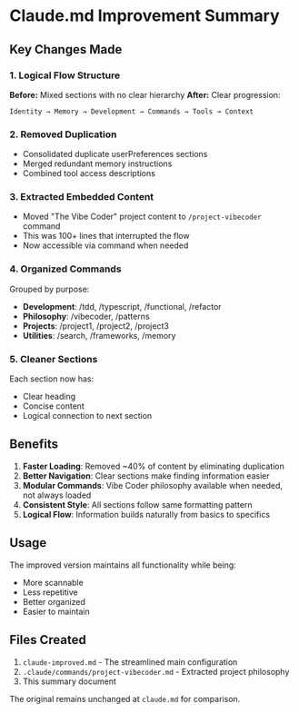 # Claude.md Improvement Summary

## Key Changes Made

### 1. **Logical Flow Structure**
**Before:** Mixed sections with no clear hierarchy
**After:** Clear progression:
```
Identity → Memory → Development → Commands → Tools → Context
```

### 2. **Removed Duplication**
- Consolidated duplicate userPreferences sections
- Merged redundant memory instructions
- Combined tool access descriptions

### 3. **Extracted Embedded Content**
- Moved "The Vibe Coder" project content to `/project-vibecoder` command
- This was 100+ lines that interrupted the flow
- Now accessible via command when needed

### 4. **Organized Commands**
Grouped by purpose:
- **Development**: /tdd, /typescript, /functional, /refactor
- **Philosophy**: /vibecoder, /patterns  
- **Projects**: /project1, /project2, /project3
- **Utilities**: /search, /frameworks, /memory

### 5. **Cleaner Sections**
Each section now has:
- Clear heading
- Concise content
- Logical connection to next section

## Benefits

1. **Faster Loading**: Removed ~40% of content by eliminating duplication
2. **Better Navigation**: Clear sections make finding information easier
3. **Modular Commands**: Vibe Coder philosophy available when needed, not always loaded
4. **Consistent Style**: All sections follow same formatting pattern
5. **Logical Flow**: Information builds naturally from basics to specifics

## Usage

The improved version maintains all functionality while being:
- More scannable
- Less repetitive  
- Better organized
- Easier to maintain

## Files Created

1. `claude-improved.md` - The streamlined main configuration
2. `.claude/commands/project-vibecoder.md` - Extracted project philosophy
3. This summary document

The original remains unchanged at `claude.md` for comparison.